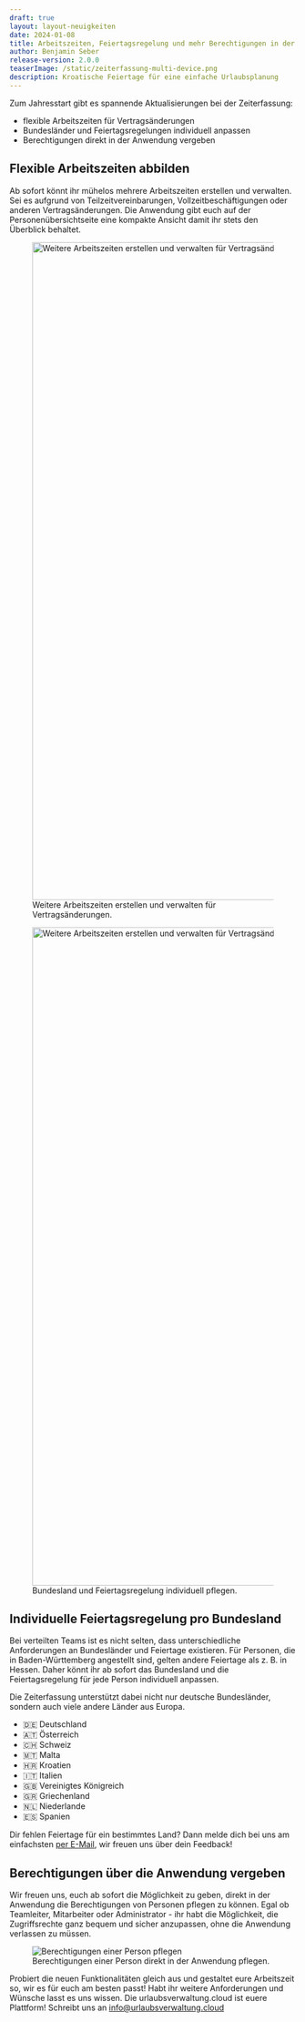 ```yaml
---
draft: true
layout: layout-neuigkeiten
date: 2024-01-08
title: Arbeitszeiten, Feiertagsregelung und mehr Berechtigungen in der Zeiterfassung
author: Benjamin Seber
release-version: 2.0.0
teaserImage: /static/zeiterfassung-multi-device.png
description: Kroatische Feiertage für eine einfache Urlaubsplanung
---
```


Zum Jahresstart gibt es spannende Aktualisierungen bei der Zeiterfassung:

- flexible Arbeitszeiten für Vertragsänderungen
- Bundesländer und Feiertagsregelungen individuell anpassen
- Berechtigungen direkt in der Anwendung vergeben

<!-- more -->

## Flexible Arbeitszeiten abbilden

Ab sofort könnt ihr mühelos mehrere Arbeitszeiten erstellen und verwalten. Sei es aufgrund von Teilzeitvereinbarungen,
Vollzeitbeschäftigungen oder anderen Vertragsänderungen. Die Anwendung gibt euch auf der Personenübersichtseite eine
kompakte Ansicht damit ihr stets den Überblick behaltet.

<div class="my-8 flex flex-col gap-4 md:flex-row">
    <figure>
        <picture>
            <source srcset="arbeitszeiten.avif" type="image/avif" />
            <img
              src="arbeitszeiten.png"
              alt="Weitere Arbeitszeiten erstellen und verwalten für Vertragsänderungen."
              width="1440"
              height="1156"
              decoding="async"
              loading="lazy"
              class="rounded-lg"
            />
        </picture>
        <figcaption class="text-sm text-center">Weitere Arbeitszeiten erstellen und verwalten für Vertragsänderungen.</figcaption>
    </figure>
    <figure>
        <picture>
            <source srcset="arbeitszeiten_edit.avif" type="image/avif" />
            <img
              src="arbeitszeiten_edit.png"
              alt="Weitere Arbeitszeiten erstellen und verwalten für Vertragsänderungen."
              width="1440"
              height="1157"
              decoding="async"
              loading="lazy"
              class="rounded-lg"
            />
        </picture>
        <figcaption class="text-sm text-center">Bundesland und Feiertagsregelung individuell pflegen.</figcaption>
    </figure>
</div>

## Individuelle Feiertagsregelung pro Bundesland

Bei verteilten Teams ist es nicht selten, dass unterschiedliche Anforderungen an Bundesländer und Feiertage existieren.
Für Personen, die in Baden-Württemberg angestellt sind, gelten andere Feiertage als z. B. in Hessen. Daher könnt ihr ab
sofort das Bundesland und die Feiertagsregelung für jede Person individuell anpassen.

Die Zeiterfassung unterstützt dabei nicht nur deutsche Bundesländer, sondern auch viele andere Länder aus Europa.

- 🇩🇪 Deutschland
- 🇦🇹 Österreich
- 🇨🇭 Schweiz
- 🇲🇹 Malta
- 🇭🇷 Kroatien
- 🇮🇹 Italien
- 🇬🇧 Vereinigtes Königreich
- 🇬🇷 Griechenland
- 🇳🇱 Niederlande
- 🇪🇸 Spanien

Dir fehlen Feiertage für ein bestimmtes Land? Dann melde dich bei uns am einfachsten
<a href="mailto:info@urlaubsverwaltung.cloud?subject=Feiertage">per E-Mail</a>, wir freuen uns über dein Feedback!

## Berechtigungen über die Anwendung vergeben

Wir freuen uns, euch ab sofort die Möglichkeit zu geben, direkt in der Anwendung die Berechtigungen von Personen
pflegen zu können. Egal ob Teamleiter, Mitarbeiter oder Administrator - ihr habt die Möglichkeit, die Zugriffsrechte
ganz bequem und sicher anzupassen, ohne die Anwendung verlassen zu müssen.

<div class="flex my-8">
    <figure>
        <picture>
            <source srcset="berechtigungen.avif" type="image/avif" />
            <img
              src="berechtigungen.png"
              alt="Berechtigungen einer Person pflegen"
              decoding="async"
              loading="lazy"
              class="rounded-lg"
            />
        </picture>
        <figcaption class="text-sm text-center">Berechtigungen einer Person direkt in der Anwendung pflegen.</figcaption>
    </figure>
</div>

Probiert die neuen Funktionalitäten gleich aus und gestaltet eure Arbeitszeit so, wir es für euch am besten passt!
Habt ihr weitere Anforderungen und Wünsche lasst es uns wissen. Die urlaubsverwaltung.cloud ist euere Plattform! Schreibt
uns an <a href="mailto:info@urlaubsverwaltung.cloud">info@urlaubsverwaltung.cloud</a>
